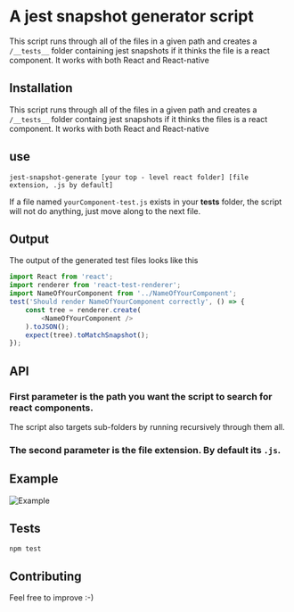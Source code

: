# A jest snapshot generator script
This script runs through all of the files in a given path and creates a `/__tests__` folder containing jest snapshots if it thinks the file is a react component. It works with both React and React-native

## Installation
This script runs through all of the files in a given path and creates a `/__tests__` folder containg jest snapshots if it thinks the files is a react component. It works with both React and React-native

## use
`jest-snapshot-generate [your top - level react folder] [file extension, .js by default]`

If a file named `yourComponent-test.js` exists in your __tests__ folder, the script will not do anything, just move along to the next file. 

## Output

The output of the generated test files looks like this

```javascript
import React from 'react';
import renderer from 'react-test-renderer';
import NameOfYourComponent from '../NameOfYourComponent';
test('Should render NameOfYourComponent correctly', () => {
    const tree = renderer.create(
        <NameOfYourComponent /> 
    ).toJSON();
    expect(tree).toMatchSnapshot();
});
```

## API
### First parameter is the path you want the script to search for react components.
The script also targets sub-folders by running recursively through them all. 
### The second parameter is the file extension. By default its `.js`.

## Example

![Example](https://cl.ly/1I0p393i2611/Dec-09-2016%2011-28-37.gif)

## Tests
`npm test`

## Contributing
Feel free to improve :-)
